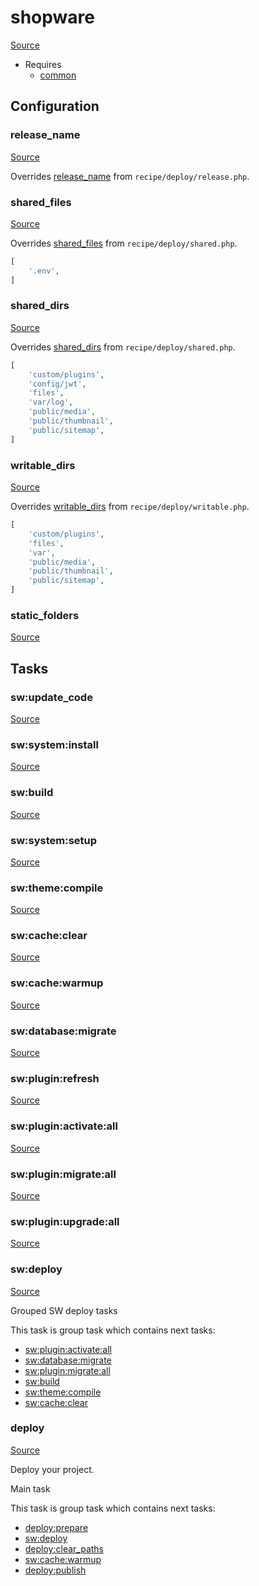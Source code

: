 <!-- DO NOT EDIT THIS FILE! -->
<!-- Instead edit recipe/shopware.php -->
<!-- Then run bin/docgen -->

# shopware

[Source](/recipe/shopware.php)



* Requires
  * [common](/docs/recipe/common.md)

## Configuration
### release_name
[Source](https://github.com/deployphp/deployer/blob/master/recipe/shopware.php#L15)

Overrides [release_name](/docs/recipe/deploy/release.md#release_name) from `recipe/deploy/release.php`.





### shared_files
[Source](https://github.com/deployphp/deployer/blob/master/recipe/shopware.php#L19)

Overrides [shared_files](/docs/recipe/deploy/shared.md#shared_files) from `recipe/deploy/shared.php`.



```php title="Default value"
[
    '.env',
]
```


### shared_dirs
[Source](https://github.com/deployphp/deployer/blob/master/recipe/shopware.php#L22)

Overrides [shared_dirs](/docs/recipe/deploy/shared.md#shared_dirs) from `recipe/deploy/shared.php`.



```php title="Default value"
[
    'custom/plugins',
    'config/jwt',
    'files',
    'var/log',
    'public/media',
    'public/thumbnail',
    'public/sitemap',
]
```


### writable_dirs
[Source](https://github.com/deployphp/deployer/blob/master/recipe/shopware.php#L31)

Overrides [writable_dirs](/docs/recipe/deploy/writable.md#writable_dirs) from `recipe/deploy/writable.php`.



```php title="Default value"
[
    'custom/plugins',
    'files',
    'var',
    'public/media',
    'public/thumbnail',
    'public/sitemap',
]
```


### static_folders
[Source](https://github.com/deployphp/deployer/blob/master/recipe/shopware.php#L39)






## Tasks

### sw:update_code
[Source](https://github.com/deployphp/deployer/blob/master/recipe/shopware.php#L41)






### sw:system:install
[Source](https://github.com/deployphp/deployer/blob/master/recipe/shopware.php#L44)






### sw:build
[Source](https://github.com/deployphp/deployer/blob/master/recipe/shopware.php#L47)






### sw:system:setup
[Source](https://github.com/deployphp/deployer/blob/master/recipe/shopware.php#L50)






### sw:theme:compile
[Source](https://github.com/deployphp/deployer/blob/master/recipe/shopware.php#L53)






### sw:cache:clear
[Source](https://github.com/deployphp/deployer/blob/master/recipe/shopware.php#L56)






### sw:cache:warmup
[Source](https://github.com/deployphp/deployer/blob/master/recipe/shopware.php#L59)






### sw:database:migrate
[Source](https://github.com/deployphp/deployer/blob/master/recipe/shopware.php#L63)






### sw:plugin:refresh
[Source](https://github.com/deployphp/deployer/blob/master/recipe/shopware.php#L66)






### sw:plugin:activate:all
[Source](https://github.com/deployphp/deployer/blob/master/recipe/shopware.php#L129)






### sw:plugin:migrate:all
[Source](https://github.com/deployphp/deployer/blob/master/recipe/shopware.php#L150)






### sw:plugin:upgrade:all
[Source](https://github.com/deployphp/deployer/blob/master/recipe/shopware.php#L170)






### sw:deploy
[Source](https://github.com/deployphp/deployer/blob/master/recipe/shopware.php#L193)



Grouped SW deploy tasks


This task is group task which contains next tasks:
* [sw:plugin:activate:all](/docs/recipe/shopware.md#swpluginactivateall)
* [sw:database:migrate](/docs/recipe/shopware.md#swdatabasemigrate)
* [sw:plugin:migrate:all](/docs/recipe/shopware.md#swpluginmigrateall)
* [sw:build](/docs/recipe/shopware.md#swbuild)
* [sw:theme:compile](/docs/recipe/shopware.md#swthemecompile)
* [sw:cache:clear](/docs/recipe/shopware.md#swcacheclear)


### deploy
[Source](https://github.com/deployphp/deployer/blob/master/recipe/shopware.php#L206)

Deploy your project.

Main task


This task is group task which contains next tasks:
* [deploy:prepare](/docs/recipe/common.md#deployprepare)
* [sw:deploy](/docs/recipe/shopware.md#swdeploy)
* [deploy:clear_paths](/docs/recipe/deploy/clear_paths.md#deployclear_paths)
* [sw:cache:warmup](/docs/recipe/shopware.md#swcachewarmup)
* [deploy:publish](/docs/recipe/common.md#deploypublish)


